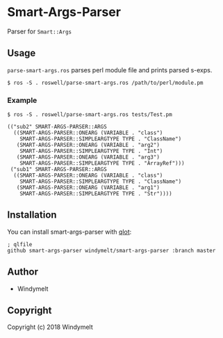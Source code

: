 # Smart-Args-Parser

Parser for `Smart::Args`

## Usage

`parse-smart-args.ros` parses perl module file and prints parsed s-exps.

```shell
$ ros -S . roswell/parse-smart-args.ros /path/to/perl/module.pm
```

### Example

```shell
$ ros -S . roswell/parse-smart-args.ros tests/Test.pm 

(("sub2" SMART-ARGS-PARSER::ARGS
  ((SMART-ARGS-PARSER::ONEARG (VARIABLE . "class")
    SMART-ARGS-PARSER::SIMPLEARGTYPE TYPE . "ClassName")
   (SMART-ARGS-PARSER::ONEARG (VARIABLE . "arg2")
    SMART-ARGS-PARSER::SIMPLEARGTYPE TYPE . "Int")
   (SMART-ARGS-PARSER::ONEARG (VARIABLE . "arg3")
    SMART-ARGS-PARSER::SIMPLEARGTYPE TYPE . "ArrayRef")))
 ("sub1" SMART-ARGS-PARSER::ARGS
  ((SMART-ARGS-PARSER::ONEARG (VARIABLE . "class")
    SMART-ARGS-PARSER::SIMPLEARGTYPE TYPE . "ClassName")
   (SMART-ARGS-PARSER::ONEARG (VARIABLE . "arg1")
    SMART-ARGS-PARSER::SIMPLEARGTYPE TYPE . "Str"))))
```

## Installation

You can install smart-args-parser with [qlot](https://github.com/fukamachi/qlot):

```
; qlfile
github smart-args-parser windymelt/smart-args-parser :branch master
```

## Author

* Windymelt

## Copyright

Copyright (c) 2018 Windymelt
